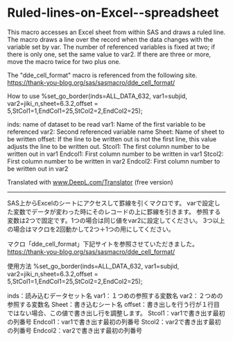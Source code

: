 # Ruled-lines-on-Excel--spreadsheet

This macro accesses an Excel sheet from within SAS and draws a ruled line.
The macro draws a line over the record when the data changes with the variable set by var.
The number of referenced variables is fixed at two; if there is only one, set the same value to var2.
If there are three or more, move the macro twice for two plus one.

The "dde_cell_format" macro is referenced from the following site.
https://thank-you-blog.org/sas/sasmacro/dde_cell_format/

How to use
%set_go_border(inds=ALL_DATA_632, var1=subjid, var2=jiki_n,sheet=6.3.2,offset = 5,StCol1=1,EndCol1=25,StCol2=2,EndCol2=25);

inds: name of dataset to be read
var1: Name of the first variable to be referenced
var2: Second referenced variable name
Sheet: Name of sheet to be written
offset: If the line to be written out is not the first line, this value adjusts the line to be written out.
Stcol1: The first column number to be written out in var1
Endcol1: First column number to be written in var1
Stcol2: First column number to be written in var2
Endcol2: First column number to be written out in var2

Translated with www.DeepL.com/Translator (free version)

--------------------------------------------------------
SAS上からExcelのシートにアクセスして罫線を引くマクロです。
varで設定した変数でデータが変わった時にそのレコードの上に罫線を引きます。
参照する変数は2つで固定です。1つの場合は同じ値をvar2に設定してください。
3つ以上の場合はマクロを2回動かして2つ＋1つの用にしてください。

マクロ「dde_cell_format」下記サイトを参照させていただきました。
https://thank-you-blog.org/sas/sasmacro/dde_cell_format/

使用方法
%set_go_border(inds=ALL_DATA_632, var1=subjid, var2=jiki_n,sheet=6.3.2,offset = 5,StCol1=1,EndCol1=25,StCol2=2,EndCol2=25);

inds：読み込むデータセット名
var1：１つめの参照する変数名
var2：２つめの参照する変数名
Sheet：書き込むシート名
offset：書き出しを行う行が１行目ではない場合、この値で書き出し行を調整します。
Stcol1：var1で書き出す最初の列番号
Endcol1：var1で書き出す最初の列番号
Stcol2：var2で書き出す最初の列番号
Endcol2：var2で書き出す最初の列番号


